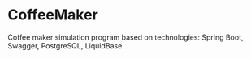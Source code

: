 # CoffeeMaker
Coffee maker simulation program based on technologies: Spring Boot, Swagger, PostgreSQL, LiquidBase.
